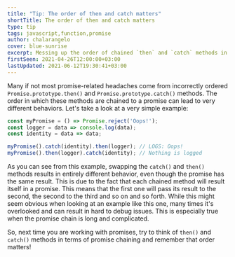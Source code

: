 ```yaml
---
title: "Tip: The order of then and catch matters"
shortTitle: The order of then and catch matters
type: tip
tags: javascript,function,promise
author: chalarangelo
cover: blue-sunrise
excerpt: Messing up the order of chained `then` and `catch` methods in JavaScript promises can result in all sorts of problems. Here's a short primer on the subject.
firstSeen: 2021-04-26T12:00:00+03:00
lastUpdated: 2021-06-12T19:30:41+03:00
---
```


Many if not most promise-related headaches come from incorrectly ordered `Promise.prototype.then()` and `Promise.prototype.catch()` methods. The order in which these methods are chained to a promise can lead to very different behaviors. Let's take a look at a very simple example:

```js
const myPromise = () => Promise.reject('Oops!');
const logger = data => console.log(data);
const identity = data => data;

myPromise().catch(identity).then(logger); // LOGS: Oops!
myPromise().then(logger).catch(identity); // Nothing is logged
```

As you can see from this example, swapping the `catch()` and `then()` methods results in entirely different behavior, even though the promise has the same result. This is due to the fact that each chained method will result itself in a promise. This means that the first one will pass its result to the second, the second to the third and so on and so forth. While this might seem obvious when looking at an example like this one, many times it's overlooked and can result in hard to debug issues. This is especially true when the promise chain is long and complicated.

So, next time you are working with promises, try to think of `then()` and `catch()` methods in terms of promise chaining and remember that order matters!
